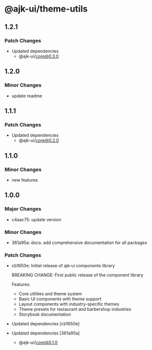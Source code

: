 # @ajk-ui/theme-utils

## 1.2.1

### Patch Changes

- Updated dependencies
  - @ajk-ui/core@0.3.0

## 1.2.0

### Minor Changes

- update readme

## 1.1.1

### Patch Changes

- Updated dependencies
  - @ajk-ui/core@0.2.0

## 1.1.0

### Minor Changes

- new features

## 1.0.0

### Major Changes

- c4aac75: update version

### Minor Changes

- 361a95a: docs: add comprehensive documentation for all packages

### Patch Changes

- cb1650e: Initial release of ajk-ui components library

  BREAKING CHANGE: First public release of the component library

  Features:

  - Core utilities and theme system
  - Basic UI components with theme support
  - Layout components with industry-specific themes
  - Theme presets for restaurant and barbershop industries
  - Storybook documentation

- Updated dependencies [cb1650e]
- Updated dependencies [361a95a]
  - @ajk-ui/core@0.1.0
